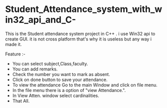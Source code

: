 # Student_Attendance_system_with_win32_api_and_C-
This is the Student attendance system project in C++ . i use Win32 api to create GUI. it is not cross platform that's why it is useless but any way i made it.

Feature :-

- You can select subject,Class,faculty.
- You can add remarks.
- Check the number you want to mark as absent.
- Click on done button to save your attendance.
- To view the attendance Go to the main Window and click on file menu.
- In the file menu there is a option of "view Attendance.".
- In View Atten. window select cardinalities.
- That All.

